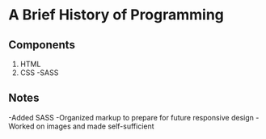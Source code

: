 # A Brief History of Programming

## Components

1. HTML
2. CSS
   -SASS

## Notes

-Added SASS
-Organized markup to prepare for future responsive design
-Worked on images and made self-sufficient
